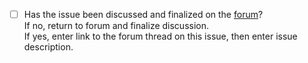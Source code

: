 - [ ] Has the issue been discussed and finalized on the [forum](https://forum.valentina-project.org)?   
If no, return to forum and finalize discussion.  
If yes, enter link to the forum thread on this issue, then enter issue description.    


